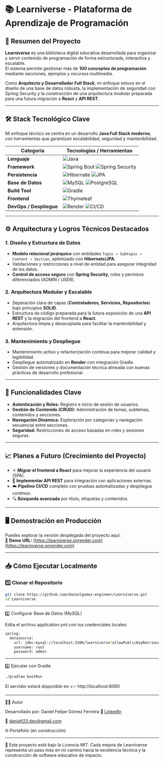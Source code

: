 # 📚 Learniverse - Plataforma de Aprendizaje de Programación

## 🚀 Resumen del Proyecto

**Learniverse** es una biblioteca digital educativa desarrollada para organizar y servir contenido de programación de forma estructurada, interactiva y escalable.  
El sistema permite gestionar más de **100 conceptos de programación** mediante secciones, ejemplos y recursos multimedia.

Como **Arquitecto y Desarrollador Full Stack**, mi enfoque estuvo en el diseño de una base de datos robusta, la implementación de seguridad con Spring Security y la construcción de una arquitectura modular preparada para una futura migración a **React** y **API REST**.

---

## 🛠️ Stack Tecnológico Clave

Mi enfoque técnico se centra en un desarrollo **Java Full Stack moderno**, con herramientas que garantizan escalabilidad, seguridad y mantenibilidad.

| Categoría | Tecnologías / Herramientas |
|------------|-----------------------------|
| **Lenguaje** | ![Java](https://img.shields.io/badge/Java_17-ED8B00?style=for-the-badge&logo=openjdk&logoColor=white) |
| **Framework** | ![Spring Boot](https://img.shields.io/badge/Spring_Boot_3.5.4-6DB33F?style=for-the-badge&logo=springboot&logoColor=white) ![Spring Security](https://img.shields.io/badge/Spring_Security-6DB33F?style=for-the-badge&logo=springsecurity&logoColor=white) |
| **Persistencia** | ![Hibernate](https://img.shields.io/badge/Hibernate-59666C?style=for-the-badge&logo=hibernate&logoColor=white) ![JPA](https://img.shields.io/badge/JPA-4B8BBE?style=for-the-badge) |
| **Base de Datos** | ![MySQL](https://img.shields.io/badge/MySQL-4479A1?style=for-the-badge&logo=mysql&logoColor=white) ![PostgreSQL](https://img.shields.io/badge/PostgreSQL-316192?style=for-the-badge&logo=postgresql&logoColor=white) |
| **Build Tool** | ![Gradle](https://img.shields.io/badge/Gradle-02303A?style=for-the-badge&logo=gradle&logoColor=white) |
| **Frontend** | ![Thymeleaf](https://img.shields.io/badge/Thymeleaf-005F0F?style=for-the-badge&logo=thymeleaf&logoColor=white) |
| **DevOps / Despliegue** | ![Render](https://img.shields.io/badge/Render-46E3B7?style=for-the-badge&logo=render&logoColor=white) ![CI/CD](https://img.shields.io/badge/CI%2FCD-181717?style=for-the-badge&logo=githubactions&logoColor=white) |

---

## ⚙️ Arquitectura y Logros Técnicos Destacados

### 1. Diseño y Estructura de Datos
- **Modelo relacional jerárquico** con entidades `Topic → Subtopic → Content → Section`, optimizado con **Hibernate/JPA**.  
- Validaciones y restricciones a nivel de entidad para asegurar integridad de los datos.  
- **Control de acceso seguro** con **Spring Security**, roles y permisos diferenciados (ADMIN / USER).

### 2. Arquitectura Modular y Escalable
- Separación clara de capas (**Controladores, Servicios, Repositorios**) bajo principios **SOLID**.  
- Estructura de código preparada para la futura exposición de una **API REST** y la migración del frontend a **React**.  
- Arquitectura limpia y desacoplada para facilitar la mantenibilidad y extensión.

### 3. Mantenimiento y Despliegue
- Mantenimiento activo y refactorización continua para mejorar calidad y legibilidad.  
- Despliegue automatizado en **Render** con integración Gradle.  
- Gestión de versiones y documentación técnica alineada con buenas prácticas de desarrollo profesional.

---

## 🚀 Funcionalidades Clave

- **Autenticación y Roles:** Registro e inicio de sesión de usuarios.  
- **Gestión de Contenido (CRUD):** Administración de temas, subtemas, contenidos y secciones.  
- **Navegación Dinámica:** Exploración por categorías y navegación secuencial entre secciones.  
- **Seguridad:** Restricciones de acceso basadas en roles y sesiones seguras.  

---

## 📈 Planes a Futuro (Crecimiento del Proyecto)

- ⚛️ **Migrar el frontend a React** para mejorar la experiencia del usuario (SPA).  
- 🔗 **Implementar API REST** para integración con aplicaciones externas.  
- ☁️ **Pipeline CI/CD** completo con pruebas automatizadas y despliegue continuo.  
- 🔍 **Búsqueda avanzada** por título, etiquetas y contenidos.

---

## 🖥️ Demostración en Producción

Puedes explorar la versión desplegada del proyecto aquí:  
🔗 **Demo URL:** [https://learniverse.onrender.com](https://learniverse.onrender.com)

---

## 📥 Cómo Ejecutar Localmente

### 1️⃣ Clonar el Repositorio
```bash
git clone https://github.com/danielgomez-engineer/Learniverse.git
cd Learniverse
```
---

2️⃣ Configurar Base de Datos (MySQL)

Edita el archivo application.yml con tus credenciales locales:
```bash
spring:
  datasource:
    url: jdbc:mysql://localhost:3306/learniverse?allowPublicKeyRetrieval=true&useSSL=false
    username: root
    password: admin
```

---

3️⃣ Ejecutar con Gradle
```bash
./gradlew bootRun
```
El servidor estará disponible en:
👉 http://localhost:8080

---

👨‍💻 Autor

Desarrollado por: Daniel Felipe Gómez Ferreira
💼 [LinkedIn](https://www.linkedin.com/in/daniel-felipe-g%C3%B3mez-ferreira-050062276/)

📧 [danielf23.dev@gmail.com](danielf23.dev@gmail.com)

🌐 Portafolio (en construcción)

---

🧠 Este proyecto está bajo la Licencia MIT.
Cada mejora de Learniverse representa un paso más en mi camino hacia la excelencia técnica y la construcción de software educativo de impacto.
